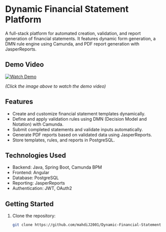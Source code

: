 # Dynamic Financial Statement Platform

A full-stack platform for automated creation, validation, and report generation of financial statements. It features dynamic form generation, a DMN rule engine using Camunda, and PDF report generation with JasperReports.

## Demo Video

[![Watch Demo](https://res.cloudinary.com/dz2o8ormn/image/upload/v1691428839/DemoDFS_hflmsi.jpg)](https://player.cloudinary.com/embed/?cloud_name=dz2o8ormn&public_id=DemoDFS_hflmsi&profile=cld-default)

*(Click the image above to watch the demo video)*

## Features

- Create and customize financial statement templates dynamically.
- Define and apply validation rules using DMN (Decision Model and Notation) with Camunda.
- Submit completed statements and validate inputs automatically.
- Generate PDF reports based on validated data using JasperReports.
- Store templates, rules, and reports in PostgreSQL.

## Technologies Used

- Backend: Java, Spring Boot, Camunda BPM
- Frontend: Angular
- Database: PostgreSQL
- Reporting: JasperReports
- Authentication: JWT, OAuth2

## Getting Started

1. Clone the repository:

   ```bash
   git clone https://github.com/mahdiJ2001/Dynamic-Financial-Statement.git
